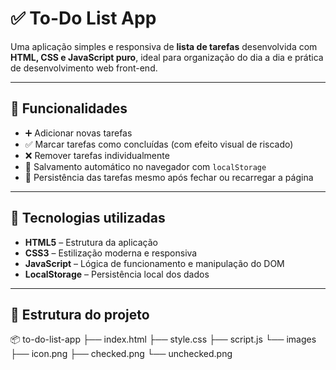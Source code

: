 # ✅ To-Do List App

Uma aplicação simples e responsiva de **lista de tarefas** desenvolvida com **HTML, CSS e JavaScript puro**, ideal para organização do dia a dia e prática de desenvolvimento web front-end.


---

## 🚀 Funcionalidades

- ➕ Adicionar novas tarefas
- ✅ Marcar tarefas como concluídas (com efeito visual de riscado)
- ❌ Remover tarefas individualmente
- 💾 Salvamento automático no navegador com `localStorage`
- 🔁 Persistência das tarefas mesmo após fechar ou recarregar a página

---

## 🧱 Tecnologias utilizadas

- **HTML5** – Estrutura da aplicação
- **CSS3** – Estilização moderna e responsiva
- **JavaScript** – Lógica de funcionamento e manipulação do DOM
- **LocalStorage** – Persistência local dos dados

---

## 📁 Estrutura do projeto

📦 to-do-list-app ├── index.html ├── style.css ├── script.js └── images ├── icon.png ├── checked.png └── unchecked.png

